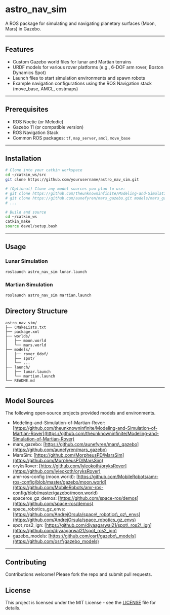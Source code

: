 # astro_nav_sim

A ROS package for simulating and navigating planetary surfaces (Moon, Mars) in Gazebo.

---

## Features

* Custom Gazebo world files for lunar and Martian terrains
* URDF models for various rover platforms (e.g., 6-DOF arm rover, Boston Dynamics Spot)
* Launch files to start simulation environments and spawn robots
* Example navigation configurations using the ROS Navigation stack (move\_base, AMCL, costmaps)

---

## Prerequisites

* ROS Noetic (or Melodic)
* Gazebo 11 (or compatible version)
* ROS Navigation Stack
* Common ROS packages: `tf`, `map_server`, `amcl`, `move_base`

---

## Installation

```bash
# Clone into your catkin workspace
cd ~/catkin_ws/src
git clone https://github.com/yourusername/astro_nav_sim.git

# (Optional) Clone any model sources you plan to use:
# git clone https://github.com/theunknowninfinite/Modeling-and-Simulation-of-Martian-Rover.git models/martian_rover
# git clone https://github.com/aunefyren/mars_gazebo.git models/mars_gazebo
# ...

# Build and source
cd ~/catkin_ws
catkin_make
source devel/setup.bash
```

---


## Usage

### Lunar Simulation

```bash
roslaunch astro_nav_sim lunar.launch
```

### Martian Simulation

```bash
roslaunch astro_nav_sim martian.launch
```

## Directory Structure

```
astro_nav_sim/
├── CMakeLists.txt
├── package.xml
├── worlds/
│   ├── moon.world
│   └── mars.world
├── models/
│   ├── rover_6dof/
│   ├── spot/
│   └── ...
├── launch/
│   ├── lunar.launch
│   └── martian.launch
└── README.md
```

---

## Model Sources

The following open‑source projects provided models and environments.

* Modeling-and-Simulation-of-Martian-Rover: [https://github.com/theunknowninfinite/Modeling-and-Simulation-of-Martian-Rover](https://github.com/theunknowninfinite/Modeling-and-Simulation-of-Martian-Rover)
* mars\_gazebo: [https://github.com/aunefyren/mars\_gazebo](https://github.com/aunefyren/mars_gazebo)
* MarsSim: [https://github.com/MorpheusPD/MarsSim](https://github.com/MorpheusPD/MarsSim)
* oryksRover: [https://github.com/lyleokoth/oryksRover](https://github.com/lyleokoth/oryksRover)
* amr-ros-config (moon.world): [https://github.com/MobileRobots/amr-ros-config/blob/master/gazebo/moon.world](https://github.com/MobileRobots/amr-ros-config/blob/master/gazebo/moon.world)
* spaceros\_gz\_demos: [https://github.com/space-ros/demos](https://github.com/space-ros/demos)
* space\_robotics\_gz\_envs: [https://github.com/AndrejOrsula/space\_robotics\_gz\_envs](https://github.com/AndrejOrsula/space_robotics_gz_envs)
* spot\_ros2\_ign: [https://github.com/diyaagarwal21/spot\_ros2\_ign](https://github.com/diyaagarwal21/spot_ros2_ign)
* gazebo\_models: [https://github.com/osrf/gazebo\_models](https://github.com/osrf/gazebo_models)

---

## Contributing

Contributions welcome! Please fork the repo and submit pull requests.

## License

This project is licensed under the MIT License - see the [LICENSE](LICENSE) file for details.